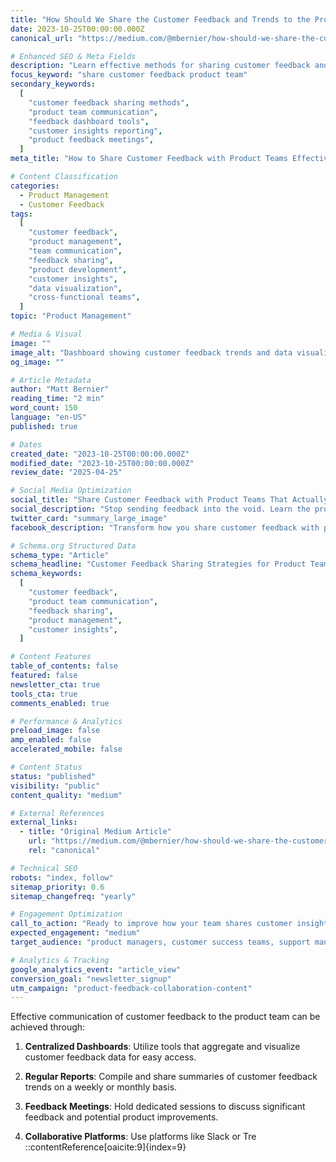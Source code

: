 ```yaml
---
title: "How Should We Share the Customer Feedback and Trends to the Product Team"
date: 2023-10-25T00:00:00.000Z
canonical_url: "https://medium.com/@mbernier/how-should-we-share-the-customer-feedback-and-trends-to-the-product-team-0edd7ef98237"

# Enhanced SEO & Meta Fields
description: "Learn effective methods for sharing customer feedback and trends with product teams. Discover centralized dashboards, regular reporting, feedback meetings, and collaborative platforms that improve product development."
focus_keyword: "share customer feedback product team"
secondary_keywords:
  [
    "customer feedback sharing methods",
    "product team communication",
    "feedback dashboard tools",
    "customer insights reporting",
    "product feedback meetings",
  ]
meta_title: "How to Share Customer Feedback with Product Teams Effectively"

# Content Classification
categories:
  - Product Management
  - Customer Feedback
tags:
  [
    "customer feedback",
    "product management",
    "team communication",
    "feedback sharing",
    "product development",
    "customer insights",
    "data visualization",
    "cross-functional teams",
  ]
topic: "Product Management"

# Media & Visual
image: ""
image_alt: "Dashboard showing customer feedback trends and data visualization for product team collaboration"
og_image: ""

# Article Metadata
author: "Matt Bernier"
reading_time: "2 min"
word_count: 150
language: "en-US"
published: true

# Dates
created_date: "2023-10-25T00:00:00.000Z"
modified_date: "2023-10-25T00:00:00.000Z"
review_date: "2025-04-25"

# Social Media Optimization
social_title: "Share Customer Feedback with Product Teams That Actually Gets Used"
social_description: "Stop sending feedback into the void. Learn the proven methods for sharing customer insights with product teams through dashboards, reports, and collaborative platforms."
twitter_card: "summary_large_image"
facebook_description: "Transform how you share customer feedback with product teams. These communication strategies ensure insights get heard and acted upon for better product development."

# Schema.org Structured Data
schema_type: "Article"
schema_headline: "Customer Feedback Sharing Strategies for Product Team Collaboration"
schema_keywords:
  [
    "customer feedback",
    "product team communication",
    "feedback sharing",
    "product management",
    "customer insights",
  ]

# Content Features
table_of_contents: false
featured: false
newsletter_cta: true
tools_cta: true
comments_enabled: true

# Performance & Analytics
preload_image: false
amp_enabled: false
accelerated_mobile: false

# Content Status
status: "published"
visibility: "public"
content_quality: "medium"

# External References
external_links:
  - title: "Original Medium Article"
    url: "https://medium.com/@mbernier/how-should-we-share-the-customer-feedback-and-trends-to-the-product-team-0edd7ef98237"
    rel: "canonical"

# Technical SEO
robots: "index, follow"
sitemap_priority: 0.6
sitemap_changefreq: "yearly"

# Engagement Optimization
call_to_action: "Ready to improve how your team shares customer insights?"
expected_engagement: "medium"
target_audience: "product managers, customer success teams, support managers, startup founders"

# Analytics & Tracking
google_analytics_event: "article_view"
conversion_goal: "newsletter_signup"
utm_campaign: "product-feedback-collaboration-content"
---
```


Effective communication of customer feedback to the product team can be achieved through:

1. **Centralized Dashboards**: Utilize tools that aggregate and visualize customer feedback data for easy access.

2. **Regular Reports**: Compile and share summaries of customer feedback trends on a weekly or monthly basis.

3. **Feedback Meetings**: Hold dedicated sessions to discuss significant feedback and potential product improvements.

4. **Collaborative Platforms**: Use platforms like Slack or Tre
   ::contentReference[oaicite:9]{index=9}
